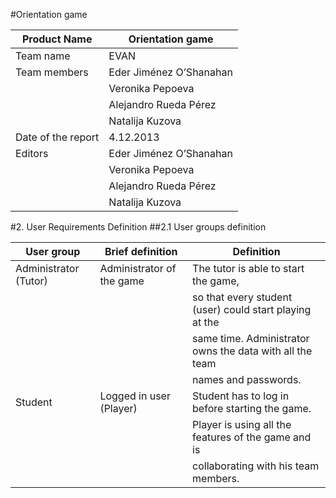 #Orientation game

| Product Name        | Orientation game         |
|---------------------|--------------------------|
| Team name           | EVAN                     |                         
| Team members        | Eder Jiménez O’Shanahan  |
|                     | Veronika Pepoeva         |
|                     | Alejandro Rueda Pérez    |
|                     | Natalija Kuzova          |
| Date of the report  | 4.12.2013                |
| Editors             | Eder Jiménez O’Shanahan  |
|                     | Veronika Pepoeva         |
|                     | Alejandro Rueda Pérez    | 
|                     | Natalija Kuzova          |


#2. User Requirements Definition
##2.1 User groups definition

| User group                 | Brief definition          | Definition                                               |
|----------------------------|---------------------------|----------------------------------------------------------|
| Administrator (Tutor)      | Administrator of the game | The tutor is able to start the game,                     |
|                            |                           | so that every student (user) could start playing at the  |
|                            |                           | same time. Administrator owns the data with all the team |
|                            |                           | names and passwords.                                     |
| Student                    | Logged in user (Player)   | Student has to log in before starting the game.          |
|                            |                           | Player is using all the features of the game and is      |
|                            |                           | collaborating with his team members.                     |

